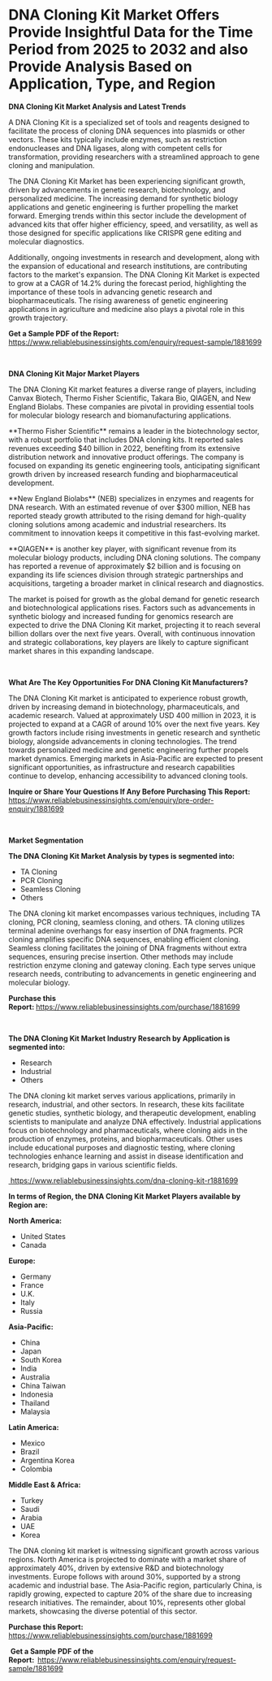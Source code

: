 <p><h1>DNA Cloning Kit Market Offers Provide Insightful Data for the Time Period from 2025 to 2032 and also Provide Analysis Based on Application, Type, and Region</h1></p><p><strong>DNA Cloning Kit Market Analysis and Latest Trends</strong></p>
<p><p>A DNA Cloning Kit is a specialized set of tools and reagents designed to facilitate the process of cloning DNA sequences into plasmids or other vectors. These kits typically include enzymes, such as restriction endonucleases and DNA ligases, along with competent cells for transformation, providing researchers with a streamlined approach to gene cloning and manipulation. </p><p>The DNA Cloning Kit Market has been experiencing significant growth, driven by advancements in genetic research, biotechnology, and personalized medicine. The increasing demand for synthetic biology applications and genetic engineering is further propelling the market forward. Emerging trends within this sector include the development of advanced kits that offer higher efficiency, speed, and versatility, as well as those designed for specific applications like CRISPR gene editing and molecular diagnostics.</p><p>Additionally, ongoing investments in research and development, along with the expansion of educational and research institutions, are contributing factors to the market's expansion. The DNA Cloning Kit Market is expected to grow at a CAGR of 14.2% during the forecast period, highlighting the importance of these tools in advancing genetic research and biopharmaceuticals. The rising awareness of genetic engineering applications in agriculture and medicine also plays a pivotal role in this growth trajectory.</p></p>
<p><strong>Get a Sample PDF of the Report:&nbsp;</strong> <a href="https://www.reliablebusinessinsights.com/enquiry/request-sample/1881699?utm_campaign=3458&utm_medium=2&utm_source=Github&utm_content=ia&utm_term=13042025&utm_id=dna-cloning-kit">https://www.reliablebusinessinsights.com/enquiry/request-sample/1881699</a></p>
<p>&nbsp;</p>
<p><strong>DNA Cloning Kit Major Market Players</strong></p>
<p><p>The DNA Cloning Kit market features a diverse range of players, including Canvax Biotech, Thermo Fisher Scientific, Takara Bio, QIAGEN, and New England Biolabs. These companies are pivotal in providing essential tools for molecular biology research and biomanufacturing applications.</p><p>**Thermo Fisher Scientific** remains a leader in the biotechnology sector, with a robust portfolio that includes DNA cloning kits. It reported sales revenues exceeding $40 billion in 2022, benefiting from its extensive distribution network and innovative product offerings. The company is focused on expanding its genetic engineering tools, anticipating significant growth driven by increased research funding and biopharmaceutical development.</p><p>**New England Biolabs** (NEB) specializes in enzymes and reagents for DNA research. With an estimated revenue of over $300 million, NEB has reported steady growth attributed to the rising demand for high-quality cloning solutions among academic and industrial researchers. Its commitment to innovation keeps it competitive in this fast-evolving market.</p><p>**QIAGEN** is another key player, with significant revenue from its molecular biology products, including DNA cloning solutions. The company has reported a revenue of approximately $2 billion and is focusing on expanding its life sciences division through strategic partnerships and acquisitions, targeting a broader market in clinical research and diagnostics.</p><p>The market is poised for growth as the global demand for genetic research and biotechnological applications rises. Factors such as advancements in synthetic biology and increased funding for genomics research are expected to drive the DNA Cloning Kit market, projecting it to reach several billion dollars over the next five years. Overall, with continuous innovation and strategic collaborations, key players are likely to capture significant market shares in this expanding landscape.</p></p>
<p>&nbsp;</p>
<p><strong>What Are The Key Opportunities For DNA Cloning Kit Manufacturers?</strong></p>
<p><p>The DNA Cloning Kit market is anticipated to experience robust growth, driven by increasing demand in biotechnology, pharmaceuticals, and academic research. Valued at approximately USD 400 million in 2023, it is projected to expand at a CAGR of around 10% over the next five years. Key growth factors include rising investments in genetic research and synthetic biology, alongside advancements in cloning technologies. The trend towards personalized medicine and genetic engineering further propels market dynamics. Emerging markets in Asia-Pacific are expected to present significant opportunities, as infrastructure and research capabilities continue to develop, enhancing accessibility to advanced cloning tools.</p></p>
<p><strong>Inquire or Share Your Questions If Any Before Purchasing This Report:</strong> <a href="https://www.reliablebusinessinsights.com/enquiry/pre-order-enquiry/1881699?utm_campaign=3458&utm_medium=2&utm_source=Github&utm_content=ia&utm_term=13042025&utm_id=dna-cloning-kit">https://www.reliablebusinessinsights.com/enquiry/pre-order-enquiry/1881699</a></p>
<p>&nbsp;</p>
<p><strong>Market Segmentation</strong></p>
<p><strong>The DNA Cloning Kit Market Analysis by types is segmented into:</strong></p>
<p><ul><li>TA Cloning</li><li>PCR Cloning</li><li>Seamless Cloning</li><li>Others</li></ul></p>
<p><p>The DNA cloning kit market encompasses various techniques, including TA cloning, PCR cloning, seamless cloning, and others. TA cloning utilizes terminal adenine overhangs for easy insertion of DNA fragments. PCR cloning amplifies specific DNA sequences, enabling efficient cloning. Seamless cloning facilitates the joining of DNA fragments without extra sequences, ensuring precise insertion. Other methods may include restriction enzyme cloning and gateway cloning. Each type serves unique research needs, contributing to advancements in genetic engineering and molecular biology.</p></p>
<p><strong>Purchase this Report:&nbsp;</strong><a href="https://www.reliablebusinessinsights.com/purchase/1881699?utm_campaign=3458&utm_medium=2&utm_source=Github&utm_content=ia&utm_term=13042025&utm_id=dna-cloning-kit">https://www.reliablebusinessinsights.com/purchase/1881699</a></p>
<p>&nbsp;</p>
<p><strong>The DNA Cloning Kit Market Industry Research by Application is segmented into:</strong></p>
<p><ul><li>Research</li><li>Industrial</li><li>Others</li></ul></p>
<p><p>The DNA cloning kit market serves various applications, primarily in research, industrial, and other sectors. In research, these kits facilitate genetic studies, synthetic biology, and therapeutic development, enabling scientists to manipulate and analyze DNA effectively. Industrial applications focus on biotechnology and pharmaceuticals, where cloning aids in the production of enzymes, proteins, and biopharmaceuticals. Other uses include educational purposes and diagnostic testing, where cloning technologies enhance learning and assist in disease identification and research, bridging gaps in various scientific fields.</p></p>
<p><a href="https://www.reliablebusinessinsights.com/dna-cloning-kit-r1881699?utm_campaign=3458&utm_medium=2&utm_source=Github&utm_content=ia&utm_term=13042025&utm_id=dna-cloning-kit">&nbsp;https://www.reliablebusinessinsights.com/dna-cloning-kit-r1881699</a></p>
<p><strong>In terms of Region, the DNA Cloning Kit Market Players available by Region are:</strong></p>
<p>
    <p> <strong> North America: </strong>
        <ul>
            <li>United States</li>
            <li>Canada</li>
        </ul>
        </p> 
    <p> <strong> Europe: </strong>
        <ul>
            <li>Germany</li>
            <li>France</li>
            <li>U.K.</li>
            <li>Italy</li>
            <li>Russia</li>
        </ul>
        </p> 
    <p> <strong> Asia-Pacific: </strong>
        <ul>
            <li>China</li>
            <li>Japan</li>
            <li>South Korea</li>
            <li>India</li>
            <li>Australia</li>
            <li>China Taiwan</li>
            <li>Indonesia</li>
            <li>Thailand</li>
            <li>Malaysia</li>
        </ul>
        </p> 
    <p> <strong> Latin America: </strong>
        <ul>
            <li>Mexico</li>
            <li>Brazil</li>
            <li>Argentina Korea</li>
            <li>Colombia</li>
        </ul>
        </p> 
    <p> <strong> Middle East & Africa: </strong>
        <ul>
            <li>Turkey</li>
            <li>Saudi</li>
            <li>Arabia</li>
            <li>UAE</li>
            <li>Korea</li>
        </ul>
    </p>
    </p>
<p><p>The DNA cloning kit market is witnessing significant growth across various regions. North America is projected to dominate with a market share of approximately 40%, driven by extensive R&D and biotechnology investments. Europe follows with around 30%, supported by a strong academic and industrial base. The Asia-Pacific region, particularly China, is rapidly growing, expected to capture 20% of the share due to increasing research initiatives. The remainder, about 10%, represents other global markets, showcasing the diverse potential of this sector.</p></p>
<p><strong>Purchase this Report: </strong><a href="https://www.reliablebusinessinsights.com/purchase/1881699?utm_campaign=3458&utm_medium=2&utm_source=Github&utm_content=ia&utm_term=13042025&utm_id=dna-cloning-kit">https://www.reliablebusinessinsights.com/purchase/1881699</a></p>
<p>&nbsp;<strong>Get a Sample PDF of the Report:&nbsp;&nbsp;</strong><a href="https://www.reliablebusinessinsights.com/enquiry/request-sample/1881699?utm_campaign=3458&utm_medium=2&utm_source=Github&utm_content=ia&utm_term=13042025&utm_id=dna-cloning-kit">https://www.reliablebusinessinsights.com/enquiry/request-sample/1881699</a></p>
<p><strong></strong></p>
<p><p></p><p></p><p></p></p>